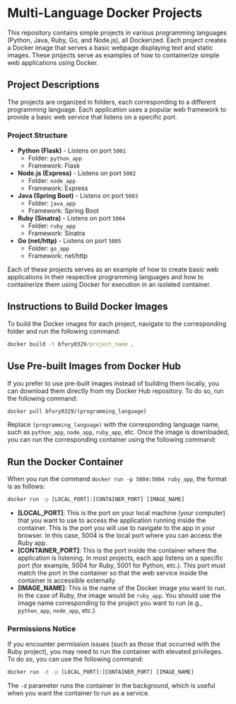 # Multi-Language Docker Projects

This repository contains simple projects in various programming languages (Python, Java, Ruby, Go, and Node.js), all Dockerized. Each project creates a Docker image that serves a basic webpage displaying text and static images. These projects serve as examples of how to containerize simple web applications using Docker.

## Project Descriptions

The projects are organized in folders, each corresponding to a different programming language. Each application uses a popular web framework to provide a basic web service that listens on a specific port.

### Project Structure

- **Python (Flask)** - Listens on port `5001`
  - Folder: `python_app`
  - Framework: Flask
- **Node.js (Express)** - Listens on port `5002`
  - Folder: `node_app`
  - Framework: Express
- **Java (Spring Boot)** - Listens on port `5003`
  - Folder: `java_app`
  - Framework: Spring Boot
- **Ruby (Sinatra)** - Listens on port `5004`
  - Folder: `ruby_app`
  - Framework: Sinatra
- **Go (net/http)** - Listens on port `5005`
  - Folder: `go_app`
  - Framework: net/http

Each of these projects serves as an example of how to create basic web applications in their respective programming languages and how to containerize them using Docker for execution in an isolated container.

## Instructions to Build Docker Images

To build the Docker images for each project, navigate to the corresponding folder and run the following command:

```cmd
docker build -t bfury0329/project_name . 
```

## Use Pre-built Images from Docker Hub

If you prefer to use pre-built images instead of building them locally, you can download them directly from my Docker Hub repository. To do so, run the following command:

```cmd
docker pull bfury0329/(programming_language)
```

Replace `(programming_language)` with the corresponding language name, such as `python_app`, `node_app`, `ruby_app`, etc. Once the image is downloaded, you can run the corresponding container using the following command:

## Run the Docker Container

When you run the command `docker run -p 5004:5004 ruby_app`, the format is as follows:

```cmd
docker run -p [LOCAL_PORT]:[CONTAINER_PORT] [IMAGE_NAME]
```

- **[LOCAL_PORT]**: This is the port on your local machine (your computer) that you want to use to access the application running inside the container. This is the port you will use to navigate to the app in your browser. In this case, 5004 is the local port where you can access the Ruby app.
- **[CONTAINER_PORT]**: This is the port inside the container where the application is listening. In most projects, each app listens on a specific port (for example, 5004 for Ruby, 5001 for Python, etc.). This port must match the port in the container so that the web service inside the container is accessible externally.
- **[IMAGE_NAME]**: This is the name of the Docker image you want to run. In the case of Ruby, the image would be `ruby_app`. You should use the image name corresponding to the project you want to run (e.g., `python_app`, `node_app`, etc.).

### Permissions Notice

If you encounter permission issues (such as those that occurred with the Ruby project), you may need to run the container with elevated privileges. To do so, you can use the following command:

```cmd
docker run -d -p [LOCAL_PORT]:[CONTAINER_PORT] [IMAGE_NAME]
```

The `-d` parameter runs the container in the background, which is useful when you want the container to run as a service.


